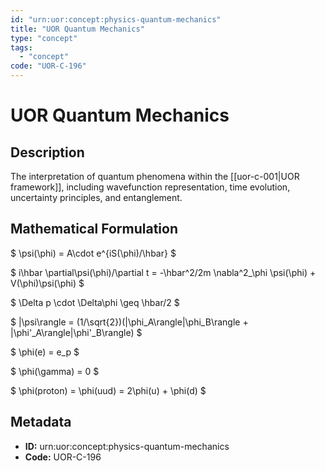 ```yaml
---
id: "urn:uor:concept:physics-quantum-mechanics"
title: "UOR Quantum Mechanics"
type: "concept"
tags:
  - "concept"
code: "UOR-C-196"
---
```


# UOR Quantum Mechanics

## Description

The interpretation of quantum phenomena within the [[uor-c-001|UOR framework]], including wavefunction representation, time evolution, uncertainty principles, and entanglement.

## Mathematical Formulation

$
\psi(\phi) = A\cdot e^{iS(\phi)/\hbar}
$

$
i\hbar \partial\psi(\phi)/\partial t = -\hbar^2/2m \nabla^2_\phi \psi(\phi) + V(\phi)\psi(\phi)
$

$
\Delta p \cdot \Delta\phi \geq \hbar/2
$

$
|\psi\rangle = (1/\sqrt{2})(|\phi_A\rangle|\phi_B\rangle + |\phi'_A\rangle|\phi'_B\rangle)
$

$
\phi(e) = e_p
$

$
\phi(\gamma) = 0
$

$
\phi(proton) = \phi(uud) = 2\phi(u) + \phi(d)
$

## Metadata

- **ID:** urn:uor:concept:physics-quantum-mechanics
- **Code:** UOR-C-196
